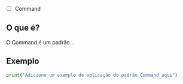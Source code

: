
- [ ] Command
## O que é?
O Command é um padrão...

## Exemplo
```python
print("Adicione um exemplo de aplicação do padrão Command aqui")
```